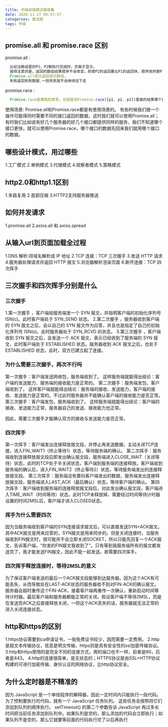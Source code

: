 ```yaml
---
title: 中级前端面试题收集
date: 2020-11-27 00:57:57
categories: 面试题
tags: 中级
---
```


## promise.all 和 promise.race 区别

promise.all :

```js
  比如当数组里的P1，P2都执行完成时，页面才显示。
  值得注意的是，返回的数组结果顺序不会改变，即使P2的返回要比P1的返回快，顺序依然是P1，P2
  Promise.all成功返回成功数组,
  失败返回失败数据,一但失败就不会继续往下走
```

promise.race :

```js
  Promise.race是赛跑的意思，也就是说Promise.race([p1, p2, p3])里面的结果哪个获取的快，就返回哪个结果，不管结果本身是成功还是失败
```

使用场景:
  Promise.all和Promise.race都是有使用场景的。
  有些时候我们做一个操作可能得同时需要不同的接口返回的数据，这时我们就可以使用Promise.all；
  有时我们比如说有好几个服务器的好几个接口都提供同样的服务，我们不知道哪个接口更快，就可以使用Promise.race，哪个接口的数据先回来我们就用哪个接口的数据。

## 哪些设计模式，用过哪些

1.工厂模式
2.单例模式
3.代理模式
4.观察者模式
5.策略模式

## http2.0和http1.1区别

1.多路复用
2.首部压缩
3.HTTP2支持服务器推送

## 如何并发请求

1.promise.all
2.axios.all 和 axios.spread

## 从输入url到页面加载全过程

1.DNS 解析:将域名解析成 IP 地址
2.TCP 连接：TCP 三次握手
3.发送 HTTP 请求
4.服务器处理请求并返回 HTTP 报文
5.浏览器解析渲染页面
6.断开连接：TCP 四次挥手

## 三次握手和四次挥手分别是什么

### 三次握手

1.第一次握手 ，客户端给服务端发一个 SYN 报文，并指明客户端的初始化序列号 ISN(c)。此时客户端处于 SYN_SEND 状态。
2.第二次握手 ，服务器收到客户端的 SYN 报文之后，会以自己的 SYN 报文作为应答，并且也是指定了自己的初始化序列号 ISN(s)。此时服务器处于 SYN_RCVD 的状态。
3.第三次握手 ，客户端收到 SYN 报文之后，会发送一个 ACK 报文，表示已经收到了服务端的 SYN 报文，此时客户端处于 ESTABLISHED 状态。服务器收到 ACK 报文之后，也处于 ESTABLISHED 状态，此时，双方已建立起了连接。

### 为什么需要三次握手，两次不行吗

第一次握手：客户端发送网络包，服务端收到了。 这样服务端就能得出结论：客户端的发送能力、服务端的接收能力是正常的。
第二次握手：服务端发包，客户端收到了。 这样客户端就能得出结论：服务端的接收、发送能力，客户端的接收、发送能力是正常的。不过此时服务器并不能确认客户端的接收能力是否正常。
第三次握手：客户端发包，服务端收到了。 这样服务端就能得出结论：客户端的接收、发送能力正常，服务器自己的发送、接收能力也正常。

因此，需要三次握手才能确认双方的接收与发送能力是否正常。

### 四次挥手

第一次挥手：客户端发出连接释放报文段，并停止再发送数据，主动关闭TCP连接，进入FIN_WAIT1（终止等待1）状态，等待服务端的确认。
第二次挥手：服务端收到连接释放报文段后即发出确认报文段，服务端进入CLOSE_WAIT（关闭等待）状态，此时的TCP处于半关闭状态，客户端到服务端的连接释放。客户端收到服务端的确认后，进入FIN_WAIT2（终止等待2）状态，等待服务端发出的连接释放报文段。
第三次挥手：服务端没有要向客户端发出的数据，服务端发出连接释放报文段，服务端进入LAST_ACK（最后确认）状态，等待客户端的确认。
第四次挥手：客户端收到服务端的连接释放报文段后，对此发出确认报文段，客户端进入TIME_WAIT（时间等待）状态。此时TCP未释放掉，需要经过时间等待计时器设置的时间2MSL后，客户端才进入CLOSED状态。

### 挥手为什么需要四次

因为当服务端收到客户端的SYN连接请求报文后，可以直接发送SYN+ACK报文。其中ACK报文是用来应答的，SYN报文是用来同步的。但是关闭连接时，当服务端收到FIN报文时，很可能并不会立即关闭SOCKET，所以只能先回复一个ACK报文，告诉客户端，"你发的FIN报文我收到了"。只有等到我服务端所有的报文都发送完了，我才能发送FIN报文，因此不能一起发送。故需要四次挥手。

### 四次挥手释放连接时，等待2MSL的意义

为了保证客户端发送的最后一个ACK报文段能够到达服务器。因为这个ACK有可能丢失，从而导致处在LAST-ACK状态的服务器收不到对FIN-ACK的确认报文。服务器会超时重传这个FIN-ACK，接着客户端再重传一次确认，重新启动时间等待计时器。最后客户端和服务器都能正常的关闭。假设客户端不等待2MSL，而是在发送完ACK之后直接释放关闭，一但这个ACK丢失的话，服务器就无法正常的进入关闭连接状态。

## http和https的区别

1.https协议需要到ca申请证书，一般免费证书较少，因而需要一定费用。
2.http是超文本传输协议，信息是明文传输，https则是具有安全性的ssl加密传输协议。
3.http和https使用的是完全不同的连接方式，用的端口也不一样，前者是80，后者是443。
4.http的连接很简单，是无状态的；HTTPS协议是由SSL+HTTP协议构建的可进行加密传输、身份认证的网络协议，比http协议安全。

## 为什么定时器是不精准的

因为 JavaScript 是一个单线程序的解释器，因此一定时间内只能执行一段代码。
为了控制要执行的代码，就有一个 JavaScript 任务队列。
这些任务会按照将它们添加到队列的顺序执行。
setTimeout() 的第二个参数告诉 JavaScript 再过多长时间把当前任务添加到队列中。如果队列是空的，那么添加的代码会立即执行；如果队列不是空的，那么它就要等前面的代码执行完了以后再执行
